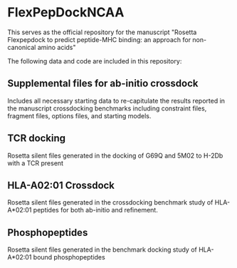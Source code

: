 # FlexPepDockNCAA
This serves as the official repository for the manuscript "Rosetta Flexpepdock to predict peptide-MHC binding: an approach for non-canonical amino acids"

The following data and code are included in this repository:
## Supplemental files for ab-initio crossdock
Includes all necessary starting data to re-capitulate the results reported in the manuscript crossdocking benchmarks including constraint files, fragment files, options files, and starting models. 

## TCR docking
Rosetta silent files generated in the docking of G69Q and 5M02 to H-2Db with a TCR present
## HLA-A02:01 Crossdock
Rosetta silent files generated in the crossdocking benchmark study of HLA-A*02:01 peptides for both ab-initio and refinement.

## Phosphopeptides
Rosetta silent files generated in the benchmark docking study of HLA-A*02:01 bound phosphopeptides
